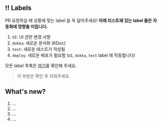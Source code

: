 ## ‼️ Labels

PR 요청하실 때 상황에 맞는 label 을 꼭 달아주세요! **아래 리스트돼 있는 label 들은 자동화에 영향을 미칩니다.**

1. `UI`: UI 관련 변경 사항
2. `dokka`: 새로운 문서화 (KDoc)
3. `test`: 새로운 테스트가 작성됨
4. `deploy`: 새로운 배포가 필요함 (`UI`, `dokka`, `test` label 에 작동합니다)

모든 label 목록은 [여기](https://github.com/sungbinland/duckie-quack-quack/labels)를 확인해 주세요.

> 이 부분은 확인 후 지워주세요.

## What's new?

1. ...
2. ...
3. ...
4. ...
